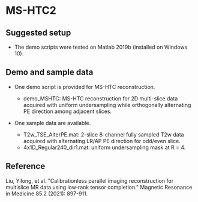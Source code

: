 # MS-HTC2
## Suggested setup
- The demo scripts were tested on Matlab 2019b (installed on Windows 10). 

## Demo and sample data
- One demo script is provided for MS-HTC reconstruction.
  + demo_MSHTC: MS-HTC reconstruction for 2D multi-slice data acquired with uniform undersampling while orthogonally alternating PE direction among adjacent slices.
  
- One sample data are available.
  + T2w_TSE_AlterPE.mat: 2-slice 8-channel fully sampled T2w data acquired with alternating LR/AP PE direction for odd/even slice.
  + 4x1D_Regular240_dir1.mat: uniform undersampling mask at R = 4.

## Reference
Liu, Yilong, et al. "Calibrationless parallel imaging reconstruction for multislice MR data using low‐rank tensor completion." Magnetic Resonance in Medicine 85.2 (2021): 897-911.
